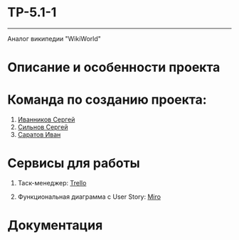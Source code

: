 # TP-5.1-1
-----------
Аналог википедии "WikiWorld" <br />

# Описание и особенности проекта

# Команда по созданию проекта:

1. [Иванников Сергей](https://github.com/IvannikovS) <br />
2. [Сильнов Сергей](https://github.com/cr1stal165) <br />
3. [Саратов Иван](https://github.com/ivirmn) <br />

# Сервисы для работы

1. Таск-менеджер: [Trello]() <br />

2. Функциональная диаграмма с User Story: [Miro]() <br />

# Документация

